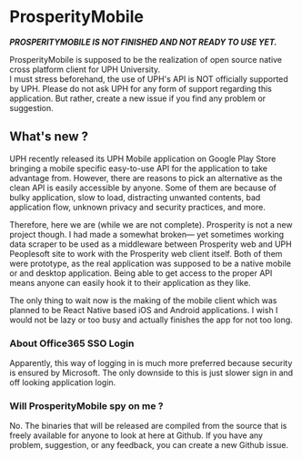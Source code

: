 # ProsperityMobile
***PROSPERITYMOBILE IS NOT FINISHED AND NOT READY TO USE YET.***  

ProsperityMobile is supposed to be the realization of open source native cross platform client for UPH University.  
I must stress beforehand, the use of UPH's API is NOT officially supported by UPH. Please do not ask UPH for any form of support regarding this application. But rather, create a new issue if you find any problem or suggestion.

## What's new ?  
UPH recently released its UPH Mobile application on Google Play Store bringing a mobile specific easy-to-use API for the application to take advantage from. However, there are reasons to pick an alternative as the clean API is easily accessible by anyone. Some of them are because of bulky application, slow to load, distracting unwanted contents, bad application flow, unknown privacy and security practices, and more.  

Therefore, here we are (while we are not complete). Prosperity is not a new project though. I had made a somewhat broken— yet sometimes working data scraper to be used as a middleware between Prosperity web and UPH Peoplesoft site to work with the Prosperity web client itself. Both of them were prototype, as the real application was supposed to be a native mobile or and desktop application. Being able to get access to the proper API means anyone can easily hook it to their application as they like.  

The only thing to wait now is the making of the mobile client which was planned to be React Native based iOS and Android applications. I wish I would not be lazy or too busy and actually finishes the app for not too long.  

### About Office365 SSO Login  
Apparently, this way of logging in is much more preferred because security is ensured by Microsoft. The only downside to this is just slower sign in and off looking application login.  

### Will ProsperityMobile spy on me ?  
No. The binaries that will be released are compiled from the source that is freely available for anyone to look at here at Github. If you have any problem, suggestion, or any feedback, you can create a new Github issue. 

